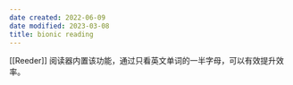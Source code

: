 ```yaml
---
date created: 2022-06-09
date modified: 2023-03-08
title: bionic reading
---
```


[[Reeder]] 阅读器内置该功能，通过只看英文单词的一半字母，可以有效提升效率。
